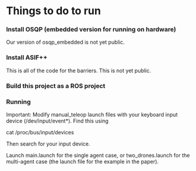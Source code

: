 # Things to do to run #

### Install OSQP (embedded version for running on hardware) ###

Our version of osqp_embedded is not yet public.

### Install ASIF++ ###

This is all of the code for the barriers. This is not yet public.

### Build this project as a ROS project ###

### Running ###

Important: Modify manual_teleop launch files with your keyboard input device (/dev/input/event*). Find this using 

cat /proc/bus/input/devices

Then search for your input device.

Launch main.launch for the single agent case, or two_drones.launch for the multi-agent case (the launch file for the example in the paper).
